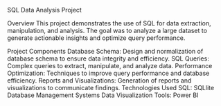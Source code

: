 SQL Data Analysis Project

Overview
This project demonstrates the use of SQL for data extraction, manipulation, and analysis. The goal was to analyze a large dataset to generate actionable insights and optimize query performance.

Project Components
Database Schema: Design and normalization of database schema to ensure data integrity and efficiency.
SQL Queries: Complex queries to extract, manipulate, and analyze data.
Performance Optimization: Techniques to improve query performance and database efficiency.
Reports and Visualizations: Generation of reports and visualizations to communicate findings.
Technologies Used
SQL: SQLlite
Database Management Systems
Data Visualization Tools: Power BI
